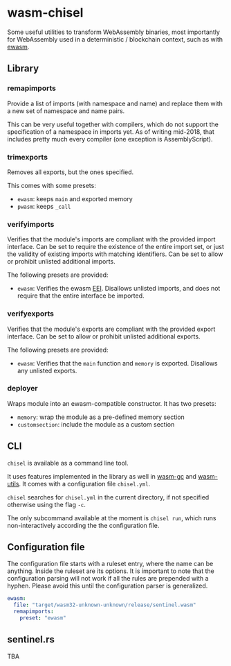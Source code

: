 # wasm-chisel

Some useful utilities to transform WebAssembly binaries, most importantly for WebAssembly used in a deterministic / blockchain context,
such as with [ewasm].

## Library

### remapimports

Provide a list of imports (with namespace and name) and replace them with a new set of namespace and name pairs.

This can be very useful together with compilers, which do not support the specification of a namespace in imports yet. As of writing mid-2018,
that includes pretty much every compiler (one exception is AssemblyScript).

### trimexports

Removes all exports, but the ones specified.

This comes with some presets:
- `ewasm`: keeps `main` and exported memory
- `pwasm`: keeps `_call`

### verifyimports

Verifies that the module's imports are compliant with the provided import interface.
Can be set to require the existence of the entire import set, or just the validity of existing imports with matching identifiers.
Can be set to allow or prohibit unlisted additional imports.

The following presets are provided:
- `ewasm`: Verifies the ewasm [EEI](https://github.com/ewasm/design/blob/master/eth_interface.md). Disallows unlisted imports, and does not require that the entire interface be imported.

### verifyexports

Verifies that the module's exports are compliant with the provided export interface.
Can be set to allow or prohibit unlisted additional exports.

The following presets are provided:
- `ewasm`: Verifies that the `main` function and `memory` is exported. Disallows any unlisted exports.

### deployer

Wraps module into an ewasm-compatible constructor. It has two presets:
- `memory`: wrap the module as a pre-defined memory section
- `customsection`: include the module as a custom section

## CLI

`chisel` is available as a command line tool.

It uses features implemented in the library as well in [wasm-gc] and [wasm-utils]. It comes with a configuration file `chisel.yml`.

`chisel` searches for `chisel.yml` in the current directory, if not specified otherwise using the flag `-c`.

The only subcommand available at the moment is `chisel run`, which runs non-interactively according the the configuration file.

## Configuration file

The configuration file starts with a ruleset entry, where the name can be anything. Inside the ruleset are its options.
It is important to note that the configuration parsing will not work if all the rules are prepended with a hyphen. Please avoid this until the configuration parser is generalized.

```yaml
ewasm:
  file: "target/wasm32-unknown-unknown/release/sentinel.wasm"
  remapimports:
    preset: "ewasm"
```

## sentinel.rs

TBA

[ewasm]: http://github.com/ewasm
[wasm-gc]: https://github.com/alexcrichton/wasm-gc
[wasm-utils]: https://github.com/paritytech/wasm-utils
